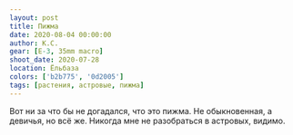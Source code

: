 ```yaml
---
layout: post
title: Пижма
date: 2020-08-04 00:00:00
author: К.С.
gear: [E-3, 35mm macro]
shoot_date: 2020-07-28
location: Ёльбаза
colors: ['b2b775', '0d2005']
tags: [растения, астровые, пижма]
---
```

Вот ни за что бы не догадался, что это пижма. Не обыкновенная, а девичья, но всё же. Никогда мне не разобраться в астровых, видимо.
